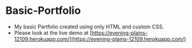 # Basic-Portfolio
* My basic Partfolio created using only HTML and custom CSS. 
* Please look at the live demo at [https://evening-plains-12109.herokuapp.com/](https://evening-plains-12109.herokuapp.com/)
